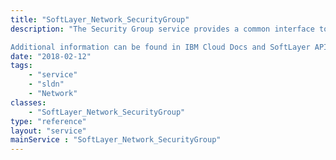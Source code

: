 ```yaml
---
title: "SoftLayer_Network_SecurityGroup"
description: "The Security Group service provides a common interface to interact with an account's security groups, their rules, and virtual guest instances associated with the groups. A security group contains a set of IP filter rules that define how to handle incoming (ingress) and outgoing (egress) traffic to both the public and private interfaces of a virtual server instance. The rules that you add to a security group are known as [SoftLayer_Network_SecurityGroup_Rule](/reference/datatypes/SoftLayer_Network_SecurityGroup_Rule). Security groups can be assigned to one or more virtual servers by attaching virtual guest network components through [SoftLayer_Virtual_Network_SecurityGroup_NetworkComponentBinding](/reference/datatypes/SoftLayer_Virtual_Network_SecurityGroup_NetworkComponentBinding). 

Additional information can be found in IBM Cloud Docs and SoftLayer API Examples https://console.bluemix.net/docs/infrastructure/security-groups/sg_index.html https://softlayer.github.io/classes/softlayer_network_securitygroup/ "
date: "2018-02-12"
tags:
    - "service"
    - "sldn"
    - "Network"
classes:
    - "SoftLayer_Network_SecurityGroup"
type: "reference"
layout: "service"
mainService : "SoftLayer_Network_SecurityGroup"
---
```


